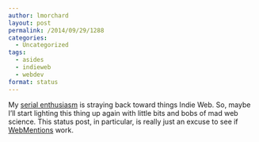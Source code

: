```yaml
---
author: lmorchard
layout: post
permalink: /2014/09/29/1288
categories:
  - Uncategorized
tags:
  - asides
  - indieweb
  - webdev
format: status
---
```

My [serial enthusiasm][1] is straying back toward things Indie Web. So, maybe I&#8217;ll start lighting this thing up again with little bits and bobs of mad web science. This status post, in particular, is really just an excuse to see if [WebMentions][2] work.

 [1]: http://decafbad.com/blog/2006/05/26/confessions-of-a-serial-enthusiast/
 [2]: http://indiewebcamp.com/webmention
